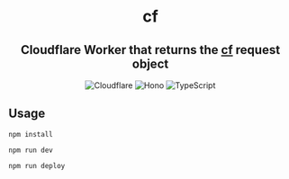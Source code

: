 <div align=center>

# cf

## Cloudflare Worker that returns the [cf](https://developers.cloudflare.com/workers/runtime-apis/request/#incomingrequestcfproperties) request object

![Cloudflare](https://img.shields.io/badge/Cloudflare-F38020?style=for-the-badge&logo=Cloudflare&logoColor=white) ![Hono](https://img.shields.io/badge/hono-E36002?style=for-the-badge&logo=hono&logoColor=white) ![TypeScript](https://img.shields.io/badge/typescript-%23007ACC.svg?style=for-the-badge&logo=typescript&logoColor=white)

</div>

## Usage

```
npm install
```

```
npm run dev
```

```
npm run deploy
```

